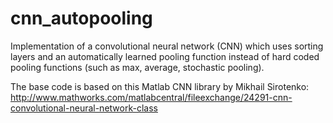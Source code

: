cnn_autopooling
===============

Implementation of a convolutional neural network (CNN) which uses sorting layers and an automatically learned pooling function instead of hard coded pooling functions (such as max, average, stochastic pooling).

The base code is based on this Matlab CNN library by Mikhail Sirotenko: http://www.mathworks.com/matlabcentral/fileexchange/24291-cnn-convolutional-neural-network-class